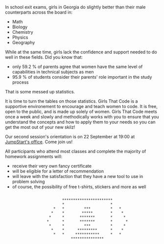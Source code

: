 In school exit exams, girls in Georgia do slightly better than their male counterparts across the board in:
* Math
* Biology
* Chemistry
* Physics
* Geography

While at the same time, girls lack the confidence and support needed to do well in these fields.
Did you know that:
* only 59.2 % of parents agree that women have the same level of capabilities in technical subjects as men
* 95.9 % of students consider their parents' role important in the study process

That is some messed up statistics.

It is time to turn the tables on those statistics. Girls That Code is a supportive environement to encourage and teach women to code. It is free, open to the public, and is made up solely of women. Girls That Code meets once a week and slowly and methodically works with you to ensure that you understand the concepts and how to apply them to your needs so you can get the most out of your new skilz!

Our second session's orientation is on 22 September at 19:00 at [JumpStart's office](http://maps.ge/s/SkUe). Come join us!

All participants who attend most classes and complete the majority of homework assignments will:
* receive their very own fancy certificate
* will be eligible for a letter of recommendation
* will leave with the satisfaction that they have a new tool to use in problem solving
* of course, the possibility of free t-shirts, stickers and more as well

```

                          ***********************
                          *                     *  
                      *   *         ***         *   *
                     *    *        *****        *    *
                    *     *       *******       *     *
                   *      *       *******       *      *
                    *     *         ***         *     *
                     *    *      *********      *    *
                      *   *     ***********     *   *
                              ***************

```
